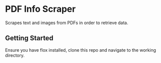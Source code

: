 # PDF Info Scraper
Scrapes text and images from PDFs in order to retrieve data.

## Getting Started
Ensure you have flox installed, clone this repo and navigate to the working directory.
